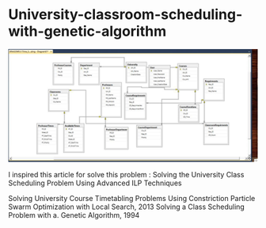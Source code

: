 # University-classroom-scheduling-with-genetic-algorithm

![alt text](https://github.com/Ilia-Abolhasani/University-classroom-scheduling-with-genetic-algorithm/blob/master/DB%20diagram.jpg?raw=true)

I inspired this article for solve this problem :
Solving the University Class Scheduling Problem
Using Advanced ILP Techniques

Solving University Course Timetabling Problems Using Constriction Particle Swarm Optimization with Local Search, 2013
Solving a Class Scheduling Problem with a. Genetic Algorithm, 1994
